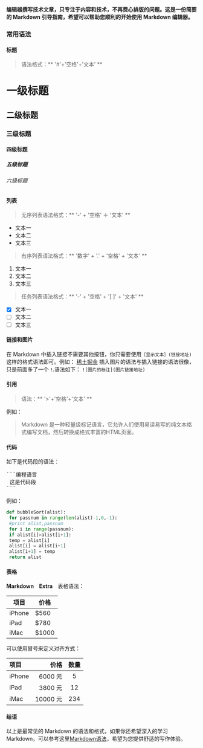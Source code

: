**编辑器撰写技术文章，只专注于内容和技术，不再费心排版的问题。这是一份简要的 Markdown 引导指南，希望可以帮助您顺利的开始使用 Markdown 编辑器。**

### 常用语法

#### 标题

> 语法格式：** '#'+'空格'+'文本' **

# 一级标题
## 二级标题
### 三级标题
#### 四级标题
##### 五级标题
###### 六级标题

#### 列表

> 无序列表语法格式：** '-' + '空格' ＋ '文本' **

- 文本一
- 文本二
- 文本三

> 有序列表语法格式：** '数字' + '.' + '空格' + '文本' **

1. 文本一
2. 文本二
3. 文本三

> 任务列表语法格式：** '-' + '空格' + '[ ]' + '文本' **

- [x] 文本一
- [ ] 文本二
- [ ] 文本三

#### 链接和图片

在 Markdown 中插入链接不需要其他按钮，你只需要使用`［显示文本］(链接地址)`这样的格式语法即可。例如：
[稀土掘金](https://gold.xitu.io)
插入图片的语法与插入链接的语法很像，只是前面多了一个 `!`.语法如下：
`![图片的标注](图片链接地址)`

#### 引用

> 语法：** '>'+'空格'+'文本' **


例如：

> Markdown 是一种轻量级标记语言，它允许人们使用易读易写的纯文本格式编写文档，然后转换成格式丰富的HTML页面。

#### 代码

如下是代码段的语法：

<pre>
```编程语言
 这是代码段
```
</pre>

例如：

``` python
def bubbleSort(alist):
 for passnum in range(len(alist)-1,0,-1):
 #print alist,passnum
 for i in range(passnum):
 if alist[i]>alist[i+1]:
 temp = alist[i]
 alist[i] = alist[i+1]
 alist[i+1] = temp
 return alist
```

#### 表格

**Markdown　Extra**　表格语法：

| 项目   | 价格  |
| ------ | ----- |
| iPhone | $560  |
| iPad   | $780  |
| iMac   | $1000 |

可以使用冒号来定义对齐方式：

| 项目   |     价格 | 数量 |
| :----- | -------: | :--: |
| iPhone |  6000 元 |  5   |
| iPad   |  3800 元 |  12  |
| iMac   | 10000 元 | 234  |


#### 结语

以上是最常见的 Markdown 的语法和格式，如果你还希望深入的学习 Markdown，可以参考这里[Markdown语法](https://www.appinn.com/markdown/)，希望为您提供舒适的写作体验。